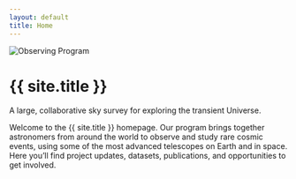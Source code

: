 ```yaml
---
layout: default
title: Home
---
```


<div class="intro">
  <img src="/assets/images/intro.jpeg" alt="Observing Program" class="intro-image">
  <h1>{{ site.title }}</h1>
  <p class="tagline">A large, collaborative sky survey for exploring the transient Universe.</p>
</div>

<section class="about">
  <p>
    Welcome to the {{ site.title }} homepage. Our program brings together astronomers from around the world
    to observe and study rare cosmic events, using some of the most advanced telescopes on Earth and in space.
    Here you’ll find project updates, datasets, publications, and opportunities to get involved.
  </p>
</section>
